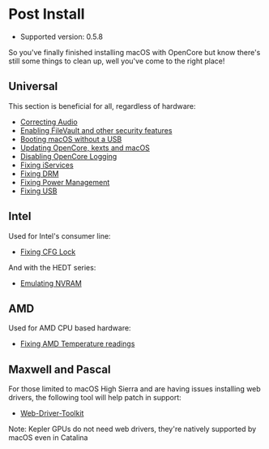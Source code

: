 # Post Install

* Supported version: 0.5.8

So you've finally finished installing macOS with OpenCore but know there's still some things to clean up, well you've come to the right place!

## Universal

This section is beneficial for all, regardless of hardware:

* [Correcting Audio](/post-install/audio.md)
* [Enabling FileVault and other security features](/post-install/security.md)
* [Booting macOS without a USB](/post-install/oc2hdd.md)
* [Updating OpenCore, kexts and macOS](/post-install/update.md)
* [Disabling OpenCore Logging](/troubleshooting/debug.md)
* [Fixing iServices](/post-install/iservices.md)
* [Fixing DRM](/post-install/drm.md)
* [Fixing Power Management](/post-install/pm.md)
* [Fixing USB](https://dortania.github.io/USB-Map-Guide/)

## Intel

Used for Intel's consumer line:

* [Fixing CFG Lock](/extras/msr-lock.md)

And with the HEDT series:

* [Emulating NVRAM](/post-install/nvram.md)

## AMD

Used for AMD CPU based hardware:

* [Fixing AMD Temperature readings](https://github.com/trulyspinach/SMCAMDProcessor)

## Maxwell and Pascal

For those limited to macOS High Sierra and are having issues installing web drivers, the following tool will help patch in support:

* [Web-Driver-Toolkit](https://github.com/corpnewt/Web-Driver-Toolkit)

Note: Kepler GPUs do not need web drivers, they're natively supported by macOS even in Catalina
